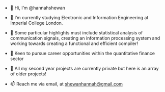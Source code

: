 - 👋 Hi, I’m @hannahshewan 

- 🌱 I’m currently studying Electronic and Information Engineering at Imperial College London. 

- 💯 Some particular highlights must include statistical analysis of communication signals, creating an information processing system and working towards creating a functional and efficient compiler!

- 👀 Keen to pursue career opportunities within the quantitative finance sector 

- 💞️ All my second year projects are currently private but here is an array of older projects!

- 📫 Reach me via email, at shewanhannah@gmail.com

